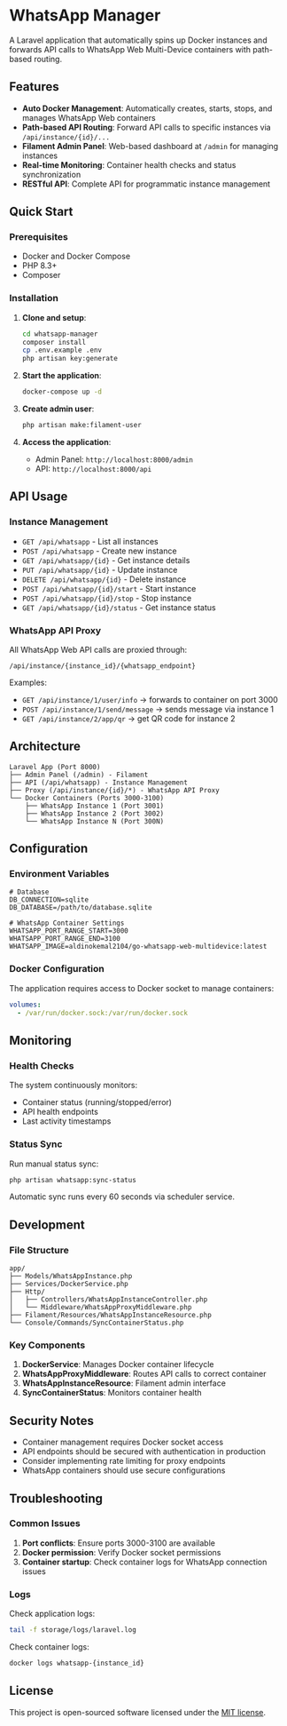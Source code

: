 # WhatsApp Manager

A Laravel application that automatically spins up Docker instances and forwards API calls to WhatsApp Web Multi-Device containers with path-based routing.

## Features

- **Auto Docker Management**: Automatically creates, starts, stops, and manages WhatsApp Web containers
- **Path-based API Routing**: Forward API calls to specific instances via `/api/instance/{id}/...`
- **Filament Admin Panel**: Web-based dashboard at `/admin` for managing instances
- **Real-time Monitoring**: Container health checks and status synchronization
- **RESTful API**: Complete API for programmatic instance management

## Quick Start

### Prerequisites

- Docker and Docker Compose
- PHP 8.3+
- Composer

### Installation

1. **Clone and setup**:
   ```bash
   cd whatsapp-manager
   composer install
   cp .env.example .env
   php artisan key:generate
   ```

2. **Start the application**:
   ```bash
   docker-compose up -d
   ```

3. **Create admin user**:
   ```bash
   php artisan make:filament-user
   ```

4. **Access the application**:
   - Admin Panel: `http://localhost:8000/admin`
   - API: `http://localhost:8000/api`

## API Usage

### Instance Management

- `GET /api/whatsapp` - List all instances
- `POST /api/whatsapp` - Create new instance
- `GET /api/whatsapp/{id}` - Get instance details
- `PUT /api/whatsapp/{id}` - Update instance
- `DELETE /api/whatsapp/{id}` - Delete instance
- `POST /api/whatsapp/{id}/start` - Start instance
- `POST /api/whatsapp/{id}/stop` - Stop instance
- `GET /api/whatsapp/{id}/status` - Get instance status

### WhatsApp API Proxy

All WhatsApp Web API calls are proxied through:
```
/api/instance/{instance_id}/{whatsapp_endpoint}
```

Examples:
- `GET /api/instance/1/user/info` → forwards to container on port 3000
- `POST /api/instance/1/send/message` → sends message via instance 1
- `GET /api/instance/2/app/qr` → get QR code for instance 2

## Architecture

```
Laravel App (Port 8000)
├── Admin Panel (/admin) - Filament
├── API (/api/whatsapp) - Instance Management
├── Proxy (/api/instance/{id}/*) - WhatsApp API Proxy
└── Docker Containers (Ports 3000-3100)
    ├── WhatsApp Instance 1 (Port 3001)
    ├── WhatsApp Instance 2 (Port 3002)
    └── WhatsApp Instance N (Port 300N)
```

## Configuration

### Environment Variables

```env
# Database
DB_CONNECTION=sqlite
DB_DATABASE=/path/to/database.sqlite

# WhatsApp Container Settings
WHATSAPP_PORT_RANGE_START=3000
WHATSAPP_PORT_RANGE_END=3100
WHATSAPP_IMAGE=aldinokemal2104/go-whatsapp-web-multidevice:latest
```

### Docker Configuration

The application requires access to Docker socket to manage containers:
```yaml
volumes:
  - /var/run/docker.sock:/var/run/docker.sock
```

## Monitoring

### Health Checks

The system continuously monitors:
- Container status (running/stopped/error)
- API health endpoints
- Last activity timestamps

### Status Sync

Run manual status sync:
```bash
php artisan whatsapp:sync-status
```

Automatic sync runs every 60 seconds via scheduler service.

## Development

### File Structure

```
app/
├── Models/WhatsAppInstance.php
├── Services/DockerService.php
├── Http/
│   ├── Controllers/WhatsAppInstanceController.php
│   └── Middleware/WhatsAppProxyMiddleware.php
├── Filament/Resources/WhatsAppInstanceResource.php
└── Console/Commands/SyncContainerStatus.php
```

### Key Components

1. **DockerService**: Manages Docker container lifecycle
2. **WhatsAppProxyMiddleware**: Routes API calls to correct container
3. **WhatsAppInstanceResource**: Filament admin interface
4. **SyncContainerStatus**: Monitors container health

## Security Notes

- Container management requires Docker socket access
- API endpoints should be secured with authentication in production
- Consider implementing rate limiting for proxy endpoints
- WhatsApp containers should use secure configurations

## Troubleshooting

### Common Issues

1. **Port conflicts**: Ensure ports 3000-3100 are available
2. **Docker permission**: Verify Docker socket permissions
3. **Container startup**: Check container logs for WhatsApp connection issues

### Logs

Check application logs:
```bash
tail -f storage/logs/laravel.log
```

Check container logs:
```bash
docker logs whatsapp-{instance_id}
```

## License

This project is open-sourced software licensed under the [MIT license](https://opensource.org/licenses/MIT).
